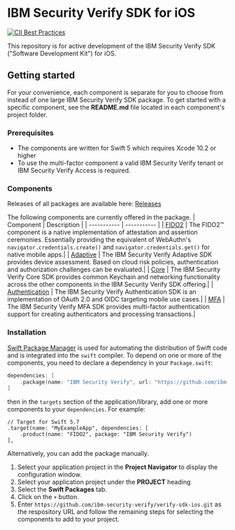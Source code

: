 # IBM Security Verify SDK for iOS 

[![CII Best Practices](https://bestpractices.coreinfrastructure.org/projects/5625/badge)](https://bestpractices.coreinfrastructure.org/projects/5625)

This repository is for active development of the IBM Security Verify SDK ("Software Development Kit") for iOS.

## Getting started

For your convenience, each component is separate for you to choose from instead of one large IBM Security Verify SDK package.  To get started with a specific component, see the **README.md** file located in each component's project folder.

### Prerequisites

- The components are written for Swift 5 which requires Xcode 10.2 or higher
- To use the multi-factor component a valid IBM Security Verify tenant or IBM Security Verify Access is required.

### Components

Releases of all packages are available here: [Releases](https://github.com/ibm-security-verify/verify-sdk-ios/releases)

The following components are currently offered in the package.
| Component | Description |
| ----------- | ----------- |
| [FIDO2](Sources/fido2) | The FIDO2™ component is a native implementation of attestation and assertion ceremonies.  Essentially providing the equivalent of WebAuthn's `navigator.credentials.create()` and `navigator.credentials.get()` for native mobile apps.|
| [Adaptive](Sources/adaptive) | The IBM Security Verify Adaptive SDK provides device assessment. Based on cloud risk policies, authentication and authorization challenges can be evaluated.|
| [Core](Sources/core) | The IBM Security Verify Core SDK provides common Keychain and networking functionality across the other components in the IBM Security Verify SDK offering.|
| [Authentication](Sources/authentication) | The IBM Security Verify Authentication SDK is an implementation of OAuth 2.0 and OIDC targeting mobile use cases.|
| [MFA](Sources/mfa) | The IBM Security Verify MFA SDK provides multi-factor authentication support for creating authenticators and processing transactions.|


### Installation

[Swift Package Manager](https://swift.org/package-manager/) is used for automating the distribution of Swift code and is integrated into the `swift` compiler.  To depend on one or more of the components, you need to declare a dependency in your `Package.swift`:

```swift
dependencies: [
    .package(name: "IBM Security Verify", url: "https://github.com/ibm-security-verify/verify-sdk-ios.git", from: "3.0.8")
]
```

then in the `targets` section of the application/library, add one or more components to your `dependencies`. For example:

```switft
// Target for Swift 5.7
.target(name: "MyExampleApp", dependencies: [
    .product(name: "FIDO2", package: "IBM Security Verify")
],
```

Alternatively, you can add the package manually.
1. Select your application project in the **Project Navigator** to display the configuration window.
2. Select your application project under the **PROJECT** heading
3. Select the **Swift Packages** tab.
4. Click on the `+` button.
5. Enter `https://github.com/ibm-security-verify/verify-sdk-ios.git` as the respository URL and follow the remaining steps for selecting the components to add to your project.
